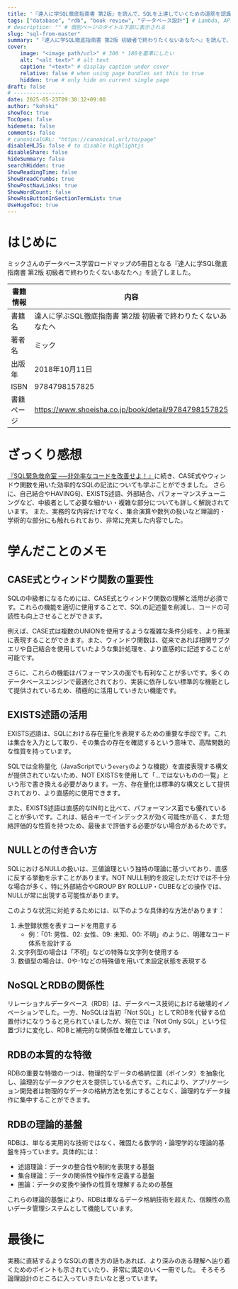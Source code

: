 ```yaml
---
title: '『達人に学SQL徹底指南書 第2版』を読んで、SQLを上達していくための道筋を認識した'
tags: ["database", "rdb", "book review", "データベース設計"] # Lambda, API Gateway, AWS, Python
# description: "" # 個別ページのタイトル下部に表示される
slug: "sql-from-master"
summary: "『達人に学SQL徹底指南書 第2版 初級者で終わりたくないあなたへ』を読んで、SQLを上達していくための道筋を認識した。" # 
cover:
    image: "<image path/url>" # 300 * 180を基準にしたい
    alt: "<alt text>" # alt text
    caption: "<text>" # display caption under cover
    relative: false # when using page bundles set this to true
    hidden: true # only hide on current single page
draft: false
# ----------------
date: 2025-05-23T09:30:32+09:00
author: "kohski"
showToc: true
TocOpen: false
hidemeta: false
comments: false
# canonicalURL: "https://canonical.url/to/page"
disableHLJS: false # to disable highlightjs
disableShare: false
hideSummary: false
searchHidden: true
ShowReadingTime: false
ShowBreadCrumbs: true
ShowPostNavLinks: true
ShowWordCount: false
ShowRssButtonInSectionTermList: true
UseHugoToc: true
---
```


# はじめに

ミックさんのデータベース学習ロードマップの5冊目となる『達人に学SQL徹底指南書 第2版 初級者で終わりたくないあなたへ』を読了しました。

| 書籍情報 | 内容 |
| --- | --- |
| 書籍名 | 達人に学ぶSQL徹底指南書 第2版 初級者で終わりたくないあなたへ |
| 著者名 | ミック |
| 出版年 | 2018年10月11日 |
| ISBN | 9784798157825 |
| 書籍ページ | https://www.shoeisha.co.jp/book/detail/9784798157825 |

# ざっくり感想

[『SQL緊急救命室 ─⁠─非効率なコードを改善せよ！』](https://kohski.dev/tech/sql-emergency-room/)に続き、CASE式やウィンドウ関数を用いた効率的なSQLの記法についても学ぶことができました。
さらに、自己結合やHAVING句、EXISTS述語、外部結合、パフォーマンスチューニングなど、中級者として必要な細かい・複雑な部分についても詳しく解説されています。
また、実務的な内容だけでなく、集合演算や数列の扱いなど理論的・学術的な部分にも触れられており、非常に充実した内容でした。

# 学んだことのメモ

## CASE式とウィンドウ関数の重要性

SQLの中級者になるためには、CASE式とウィンドウ関数の理解と活用が必須です。これらの機能を適切に使用することで、SQLの記述量を削減し、コードの可読性も向上させることができます。

例えば、CASE式は複数のUNIONを使用するような複雑な条件分岐を、より簡潔に表現することができます。また、ウィンドウ関数は、従来であれば相関サブクエリや自己結合を使用していたような集計処理を、より直感的に記述することが可能です。

さらに、これらの機能はパフォーマンスの面でも有利なことが多いです。多くのデータベースエンジンで最適化されており、実装に依存しない標準的な機能として提供されているため、積極的に活用していきたい機能です。

## EXISTS述語の活用

EXISTS述語は、SQLにおける存在量化を表現するための重要な手段です。これは集合を入力として取り、その集合の存在を確認するという意味で、高階関数的な性質を持っています。

SQLでは全称量化（JavaScriptでいう`every`のような機能）を直接表現する構文が提供されていないため、NOT EXISTSを使用して「...ではないものの一覧」という形で書き換える必要があります。一方、存在量化は標準的な構文として提供されており、より直感的に使用できます。

また、EXISTS述語は直感的なIN句と比べて、パフォーマンス面でも優れていることが多いです。これは、結合キーでインデックスが効く可能性が高く、また短絡評価的な性質を持つため、最後まで評価する必要がない場合があるためです。

## NULLとの付き合い方

SQLにおけるNULLの扱いは、三値論理という独特の理論に基づいており、直感に反する挙動を示すことがあります。NOT NULL制約を設定しただけでは不十分な場合が多く、特に外部結合やGROUP BY ROLLUP・CUBEなどの操作では、NULLが常に出現する可能性があります。

このような状況に対処するためには、以下のような具体的な方法があります：

1. 未登録状態を表すコードを用意する
   - 例：「01: 男性、02: 女性、09: 未知、00: 不明」のように、明確なコード体系を設計する
2. 文字列型の場合は「不明」などの特殊な文字列を使用する
3. 数値型の場合は、0や-1などの特殊値を用いて未設定状態を表現する

## NoSQLとRDBの関係性

リレーショナルデータベース（RDB）は、データベース技術における破壊的イノベーションでした。一方、NoSQLは当初「Not SQL」としてRDBを代替する位置付けになりうると見られていましたが、現在では「Not Only SQL」という位置づけに変化し、RDBと補完的な関係性を確立しています。

## RDBの本質的な特徴

RDBの重要な特徴の一つは、物理的なデータの格納位置（ポインタ）を抽象化し、論理的なデータアクセスを提供している点です。これにより、アプリケーション開発者は物理的なデータの格納方法を気にすることなく、論理的なデータ操作に集中することができます。

## RDBの理論的基盤

RDBは、単なる実用的な技術ではなく、確固たる数学的・論理学的な理論的基盤を持っています。具体的には：

- 述語理論：データの整合性や制約を表現する基盤
- 集合理論：データの関係性や操作を定義する基盤
- 圏論：データの変換や操作の性質を理解するための基盤

これらの理論的基盤により、RDBは単なるデータ格納技術を超えた、信頼性の高いデータ管理システムとして機能しています。

# 最後に

実務に直結するようなSQLの書き方の話もあれば、より深みのある理解へ辿り着くためのポイントも示されていたり、非常に満足のいく一冊でした。
そろそろ論理設計のところに入っていきたいなと思っています。
